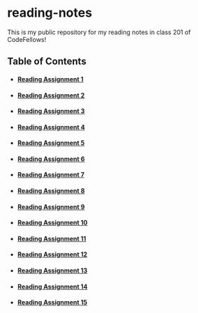 # reading-notes
This is my public repository for my reading notes in class 201 of CodeFellows!

## Table of Contents

- #### [Reading Assignment 1](rassign1.md)
- #### [Reading Assignment 2](rassign2.md)
- #### [Reading Assignment 3](rassign3.md)
- #### [Reading Assignment 4](rassign4.md)
- #### [Reading Assignment 5](rassign5.md)
- #### [Reading Assignment 6](rassign6.md)
- #### [Reading Assignment 7](rassign7.md)
- #### [Reading Assignment 8](rassign8.md)
- #### [Reading Assignment 9](rassign9.md)
- #### [Reading Assignment 10](rassign10.md)
- #### [Reading Assignment 11](rassign11.md)
- #### [Reading Assignment 12](rassign12.md)
- #### [Reading Assignment 13](rassign13.md)
- #### [Reading Assignment 14](rassign14.md)
- #### [Reading Assignment 15](rassign15.md) 